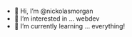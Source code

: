 - 👋 Hi, I’m @nickolasmorgan
- 👀 I’m interested in ... webdev
- 🌱 I’m currently learning ... everything!


<!---
nickolasmorgan/nickolasmorgan is a ✨ special ✨ repository because its `README.md` (this file) appears on your GitHub profile.
You can click the Preview link to take a look at your changes.
--->
